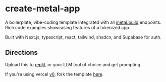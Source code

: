 # create-metal-app

A boilerplate, vibe-coding template integrated with all [metal.build](https://metal.build) endpoints. Rich code examples showcasing features of a tokenized app.

Built with Next.js, typescript, react, tailwind, shadcn, and Supabase for auth.

## Directions

Upload this to [replit](https://replit.com), or your LLM tool of choice and get prompting.

If you're using vercel [v0](https://v0.dev/), fork the template [here](https://docs.metal.build/vibe).
